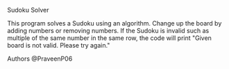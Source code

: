 Sudoku Solver

This program solves a Sudoku using an algorithm. Change up the board by adding numbers or removing numbers. 
If the Sudoku is invalid such as multiple of the same number in the same row, the code will print "Given board is not valid. Please try again."

Authors
@PraveenP06

